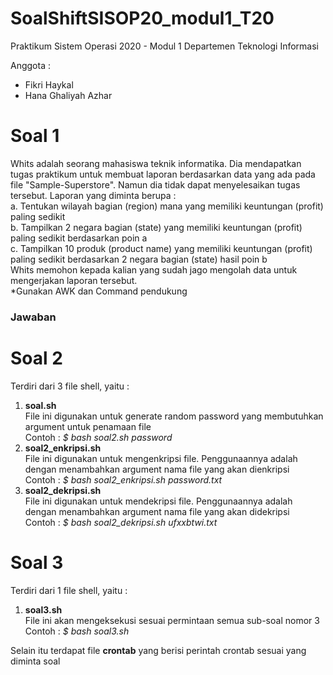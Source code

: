 # SoalShiftSISOP20_modul1_T20
Praktikum Sistem Operasi 2020 - Modul 1
Departemen Teknologi Informasi

Anggota :
- Fikri Haykal
- Hana Ghaliyah Azhar


# Soal 1
Whits adalah seorang mahasiswa teknik informatika. Dia mendapatkan tugas praktikum untuk membuat laporan berdasarkan data yang ada pada file "Sample-Superstore". Namun dia tidak dapat menyelesaikan tugas tersebut. Laporan yang diminta berupa : <br />
   a. Tentukan wilayah bagian (region) mana yang memiliki keuntungan (profit) paling sedikit <br />
   b. Tampilkan 2 negara bagian (state) yang memiliki keuntungan (profit) paling sedikit berdasarkan poin a <br />
   c. Tampilkan 10 produk (product name) yang memiliki keuntungan (profit) paling sedikit berdasarkan 2 negara bagian (state) hasil poin b <br />
Whits memohon kepada kalian yang sudah jago mengolah data untuk mengerjakan laporan tersebut. <br />
*Gunakan AWK dan Command pendukung <br />

### Jawaban



# Soal 2
Terdiri dari 3 file shell, yaitu :
1. <b>soal.sh</b><br />
   File ini digunakan untuk generate random password yang membutuhkan argument untuk penamaan file<br />
   Contoh : <i>$</b> bash soal2.sh password</i>
2. <b>soal2_enkripsi.sh</b><br />
   File ini digunakan untuk mengenkripsi file. Penggunaannya adalah dengan menambahkan argument nama file yang akan dienkripsi<br />
   Contoh : <i>$</b> bash soal2_enkripsi.sh password.txt</i>
3. <b>soal2_dekripsi.sh</b><br />
   File ini digunakan untuk mendekripsi file. Penggunaannya adalah dengan menambahkan argument nama file yang akan didekripsi<br />
   Contoh : <i>$</b> bash soal2_dekripsi.sh ufxxbtwi.txt</i>
   


# Soal 3
Terdiri dari 1 file shell, yaitu :
1. <b>soal3.sh</b><br />
   File ini akan mengeksekusi sesuai permintaan semua sub-soal nomor 3<br />
   Contoh : <i>$</b> bash soal3.sh</i>
   
Selain itu terdapat file <b>crontab</b> yang berisi perintah crontab sesuai yang diminta soal
